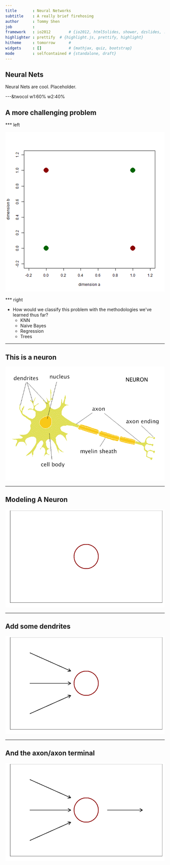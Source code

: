 ```yaml
---
title       : Neural Networks
subtitle    : A really brief firehosing
author      : Tommy Shen
job         : 
framework   : io2012        # {io2012, html5slides, shower, dzslides, ...}
highlighter : prettify  # {highlight.js, prettify, highlight}
hitheme     : tomorrow      # 
widgets     : []            # {mathjax, quiz, bootstrap}
mode        : selfcontained # {standalone, draft}
---
```



## Neural Nets
Neural Nets are cool.  Placeholder.

---&twocol w1:60% w2:40%
## A more challenging problem
*** left

![plot of chunk unnamed-chunk-2](figure/unnamed-chunk-2.png) 


*** right

- How would we classify this problem with the methodologies we've learned thus far?
  * KNN
  * Naive Bayes
  * Regression
  * Trees

--- 
## This is a neuron
![Image](./images/neuron.gif)

---
## Modeling A Neuron
![plot of chunk unnamed-chunk-3](figure/unnamed-chunk-3.png) 

---
## Add some dendrites
![plot of chunk unnamed-chunk-4](figure/unnamed-chunk-4.png) 


---
## And the axon/axon terminal

![plot of chunk unnamed-chunk-5](figure/unnamed-chunk-5.png) 

